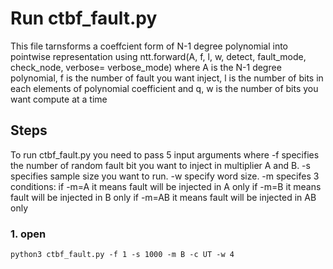 # Run ctbf_fault.py
This file tarnsforms a coeffcient form of N-1 degree polynomial into pointwise representation using ntt.forward(A, f, l, w, detect, fault_mode, check_node, verbose= verbose_mode) where A is the N-1 degree polynomial, f is the number of fault you want inject, l is the number of bits in each elements of polynomial coefficient and q, w is the number of bits you want compute at a time

## Steps
To run ctbf_fault.py you need to pass 5 input arguments where -f specifies the number of random fault bit you want to inject in multiplier A and B. -s specifies sample size you want to run. -w specify word size. -m specifes 3 conditions:
if -m=A it means fault will be injected in A only
if -m=B it means fault will be injected in B only
if -m=AB it means fault will be injected in AB only

### 1. open
```python3 ctbf_fault.py -f 1 -s 1000 -m B -c UT -w 4```



